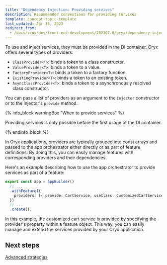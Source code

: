 ```yaml
---
title: "Dependency Injection: Providing services"
description: Recommended conventions for providing services
template: concept-topic-template
last_updated: Apr 13, 2023
redirect_from:
  - /docs/scos/dev/front-end-development/202307.0/oryx/dependency-injection/dependency-injection-providing-services.html
---
```


To use and inject services, they must be provided in the DI container. Oryx offers several types of providers:

- `ClassProvider<T>`: binds a token to a class constructor.
- `ValueProvider<T>`: binds a token to a value.
- `FactoryProvider<T>`: binds a token to a factory function.
- `ExistingProvider<T>`: binds a token to an existing token.
- `AsyncClassProvider<T>`: binds a token to a asynchronously resolved class constructor.

You can pass a list of providers as an argument to the `Injector` constructor or to the Injector's `provide` method.

{% info_block warningBox "When to provide services" %}

Providing services is only possible before the first usage of the DI container.

{% endinfo_block %}

In Oryx applications, providers are typically grouped into const arrays and passed to the app orchestrator either directly or as part of feature definitions. By doing this, you can easily manage features with corresponding providers and their dependencies.

Here's an example describing how to use the app orchestrator to provide services as part of a feature:

```ts
export const app = appBuilder()
  // ...
  .withFeature({
    providers: [{ provide: CartService, useClass: CustomizedCartService }],
  })
  // ...
  .create();
```

In this example, the customized cart service is provided by specifying the provider's property within a feature object. This way, you can easily manage and extend the services provided by your Oryx application.

## Next steps

[Advanced strategies](/docs/scos/dev/front-end-development/{{page.version}}/oryx/architecture/dependency-injection/dependency-injection-advanced-strategies.html)
